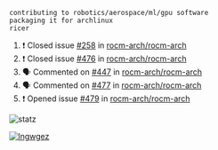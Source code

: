 ```
contributing to robotics/aerospace/ml/gpu software
packaging it for archlinux
ricer
```

<!--START_SECTION:activity-->
1. ❗️ Closed issue [#258](https://github.com/rocm-arch/rocm-arch/issues/258) in [rocm-arch/rocm-arch](https://github.com/rocm-arch/rocm-arch)
2. ❗️ Closed issue [#476](https://github.com/rocm-arch/rocm-arch/issues/476) in [rocm-arch/rocm-arch](https://github.com/rocm-arch/rocm-arch)
3. 🗣 Commented on [#447](https://github.com/rocm-arch/rocm-arch/issues/447) in [rocm-arch/rocm-arch](https://github.com/rocm-arch/rocm-arch)
4. 🗣 Commented on [#477](https://github.com/rocm-arch/rocm-arch/issues/477) in [rocm-arch/rocm-arch](https://github.com/rocm-arch/rocm-arch)
5. ❗️ Opened issue [#479](https://github.com/rocm-arch/rocm-arch/issues/479) in [rocm-arch/rocm-arch](https://github.com/rocm-arch/rocm-arch)
<!--END_SECTION:activity-->


![statz](https://github-readme-stats.vercel.app/api?username=acxz&include_all_commits=true&show_icons=true)

[![lngwgez](https://github-readme-stats.vercel.app/api/top-langs/?username=acxz&layout=compact)](https://github.com/acxz/github-readme-stats)


<!--
**acxz/acxz** is a ✨ _special_ ✨ repository because its `README.md` (this file) appears on your GitHub profile.

Here are some ideas to get you started:

- 🔭 I’m currently working on ...
- 🌱 I’m currently learning ...
- 👯 I’m looking to collaborate on ...
- 🤔 I’m looking for help with ...
- 💬 Ask me about ...
- 📫 How to reach me: ...
- 😄 Pronouns: ...
- ⚡ Fun fact: ...
-->
